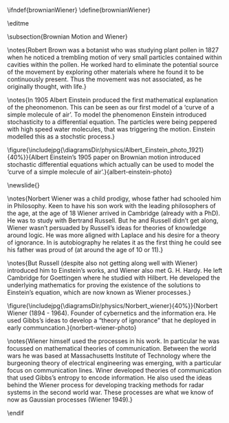 \ifndef{brownianWiener}
\define{brownianWiener}

\editme


\subsection{Brownian Motion and Wiener}

\notes{Robert Brown was a botanist who was studying plant pollen in 1827 when he noticed a trembling motion of very small particles contained within cavities within the pollen. He worked hard to eliminate the potential source of the movement by exploring other materials where he found it to be continuously present. Thus the movement was not associated, as he originally thought, with life.}

\notes{In 1905 Albert Einstein produced the first mathematical explanation of the pheonomenon. This can be seen as our first model of a ‘curve of a simple molecule of air’. To model the phenomenon Einstein introduced stochasticity to a differential equation. The particles were being peppered with high speed water molecules, that was triggering the motion. Einstein modelled this as a stochstic process.}


\figure{\includejpg{\diagramsDir/physics/Albert_Einstein_photo_1921}{40%}}{Albert Einstein’s 1905 paper on Brownian motion introduced stochastic differential equations which actually can be used to model the ‘curve of a simple molecule of air’.}{albert-einstein-photo}

\newslide{}

\notes{Norbert Wiener was a child prodigy, whose father had schooled him in Philosophy. Keen to have his son work with the leading philosophers of the age, at the age of 18 Wiener arrived in Cambridge (already with a PhD). He was to study with Bertrand Russell. But he and Russell didn’t get along, Wiener wasn’t persuaded by Russell’s ideas for theories of knowledge around logic. He was more aligned with Laplace and his desire for a theory of ignorance. In is autobiography he relates it as the first thing he could see his father was proud of (at around the age of 10 or 11).}

\notes{But Russell (despite also not getting along well with Wiener) introduced him to Einstein’s works, and Wiener also met G. H. Hardy. He left Cambridge for Goettingen where he studied with Hilbert. He developed the underlying mathematics for proving the existence of the solutions to Einstein’s equation, which are now known as Wiener processes.}


\figure{\includejpg{\diagramsDir/physics/Norbert_wiener}{40%}}{Norbert Wiener (1894 - 1964). Founder of cybernetics and the information era. He used Gibbs’s ideas to develop a “theory of ignorance” that he deployed in early communcation.}{norbert-wiener-photo}

\notes{Wiener himself used the processes in his work. In particular he was focussed on mathematical theories of communication. Between the world wars he was based at Massachusetts Institute of Technology where the burgeoning theory of electrical engineering was emerging, with a particular focus on communication lines. Winer developed theories of communication that used Gibbs’s entropy to encode information. He also used the ideas behind the Wiener process for developing tracking methods for radar systems in the second world war. These processes are what we know of now as Gaussian processes (Wiener 1949).}


\endif
